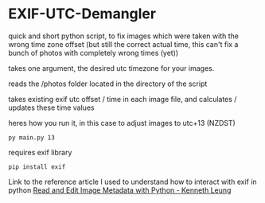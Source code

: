 # EXIF-UTC-Demangler
quick and short python script, to fix images which were taken with the wrong time zone offset (but still the correct actual time, this can't fix a bunch of photos with completely wrong times (yet))

takes one argument, the desired utc timezone for your images.

reads the /photos folder located in the directory of the script

takes existing exif utc offset / time in each image file, and calculates / updates these time values

heres how you run it, in this case to adjust images to utc+13 (NZDST)

```
py main.py 13
```

requires exif library

```
pip install exif
```

Link to the reference article I used to understand how to interact with exif in python [Read and Edit Image Metadata with Python - Kenneth Leung](https://towardsdatascience.com/read-and-edit-image-metadata-with-python-f635398cd991#9cfd)
